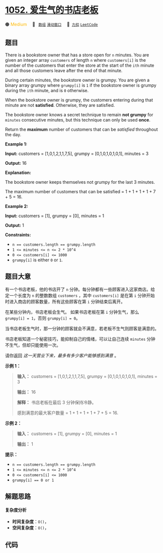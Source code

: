 # [1052. 爱生气的书店老板](https://2xiao.github.io/leetcode-js/problem/1052.html)

🟠 <font color=#ffb800>Medium</font>&emsp; 🔖&ensp; [`数组`](/tag/array.md) [`滑动窗口`](/tag/sliding-window.md)&emsp; 🔗&ensp;[`力扣`](https://leetcode.cn/problems/grumpy-bookstore-owner) [`LeetCode`](https://leetcode.com/problems/grumpy-bookstore-owner)

## 题目

There is a bookstore owner that has a store open for `n` minutes. You are
given an integer array `customers` of length `n` where `customers[i]` is the
number of the customers that enter the store at the start of the `ith` minute
and all those customers leave after the end of that minute.

During certain minutes, the bookstore owner is grumpy. You are given a binary
array grumpy where `grumpy[i]` is `1` if the bookstore owner is grumpy during
the `ith` minute, and is `0` otherwise.

When the bookstore owner is grumpy, the customers entering during that minute
are not **satisfied**. Otherwise, they are satisfied.

The bookstore owner knows a secret technique to remain **not grumpy** for
`minutes` consecutive minutes, but this technique can only be used **once**.

Return the **maximum** number of customers that can be _satisfied_ throughout
the day.



**Example 1:**

**Input:** customers = [1,0,1,2,1,1,7,5], grumpy = [0,1,0,1,0,1,0,1], minutes
= 3

**Output:** 16

**Explanation:**

The bookstore owner keeps themselves not grumpy for the last 3 minutes.

The maximum number of customers that can be satisfied = 1 + 1 + 1 + 1 + 7 + 5
= 16.

**Example 2:**

**Input:** customers = [1], grumpy = [0], minutes = 1

**Output:** 1



**Constraints:**

  * `n == customers.length == grumpy.length`
  * `1 <= minutes <= n <= 2 * 10^4`
  * `0 <= customers[i] <= 1000`
  * `grumpy[i]` is either `0` or `1`.


## 题目大意

有一个书店老板，他的书店开了 `n` 分钟。每分钟都有一些顾客进入这家商店。给定一个长度为 `n` 的整数数组 `customers` ，其中
`customers[i]` 是在第 `i` 分钟开始时进入商店的顾客数量，所有这些顾客在第 `i` 分钟结束后离开。

在某些分钟内，书店老板会生气。 如果书店老板在第 `i` 分钟生气，那么 `grumpy[i] = 1`，否则 `grumpy[i] = 0`。

当书店老板生气时，那一分钟的顾客就会不满意，若老板不生气则顾客是满意的。

书店老板知道一个秘密技巧，能抑制自己的情绪，可以让自己连续 `minutes` 分钟不生气，但却只能使用一次。

请你返回 _这一天营业下来，最多有多少客户能够感到满意_ 。  


**示例 1：**

> 
> 
> 
> 
> 
> **输入：** customers = [1,0,1,2,1,1,7,5], grumpy = [0,1,0,1,0,1,0,1], minutes = 3
> 
> **输出：** 16
> 
> **解释：** 书店老板在最后 3 分钟保持冷静。
> 
> 感到满意的最大客户数量 = 1 + 1 + 1 + 1 + 7 + 5 = 16.
> 
> 

**示例 2：**

> 
> 
> 
> 
> 
> **输入：** customers = [1], grumpy = [0], minutes = 1
> 
> **输出：** 1



**提示：**

  * `n == customers.length == grumpy.length`
  * `1 <= minutes <= n <= 2 * 10^4`
  * `0 <= customers[i] <= 1000`
  * `grumpy[i] == 0 or 1`


## 解题思路

#### 复杂度分析

- **时间复杂度**：`O()`，
- **空间复杂度**：`O()`，

## 代码

```javascript

```